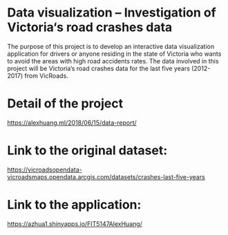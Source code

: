 # Data visualization – Investigation of Victoria‘s road crashes data  
The purpose of this project is to develop an interactive data visualization application for drivers or anyone residing in the state of Victoria who wants to avoid the areas with high road accidents rates. The data involved in this project will be Victoria’s road crashes data for the last five years (2012-2017) from VicRoads.

# Detail of the project
https://alexhuang.ml/2018/06/15/data-report/

# Link to the original dataset:
https://vicroadsopendata-vicroadsmaps.opendata.arcgis.com/datasets/crashes-last-five-years

# Link to the application:
https://azhua1.shinyapps.io/FIT5147AlexHuang/
